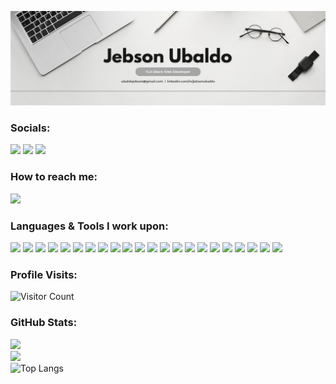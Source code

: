 <!-- Hi there 👋 -->
<!-- <h2>Hello {user}, I'm <a href="https://github.com/jebsonubaldo">Jebson</a>! <img src="https://media.giphy.com/media/hvRJCLFzcasrR4ia7z/giphy.gif" width="30px"></h2>
 -->
<!--**JebsonUbaldo/JebsonUbaldo** is a ✨ _special_ ✨ repository because its `README.md` (this file) appears on your GitHub profile.

Here are some ideas to get you started:

- 🔭 I’m currently working on ...
- 🌱 I’m currently learning ...
- 👯 I’m looking to collaborate on ...
- 🤔 I’m looking for help with ...
- 💬 Ask me about ...
- 📫 How to reach me: ...
- 😄 Pronouns: ...
- ⚡ Fun fact: ... -->


[![@jebsonubaldo](https://raw.githubusercontent.com/jebsonubaldo/jebsonubaldo/main/banner.png)](https://web.facebook.com/jebsonoreniaubaldo/)

### Socials: 
<a href="https://www.linkedin.com/in/jebsonubaldo/"><img src="https://img.shields.io/badge/jebsonubaldo-%230077B5.svg?&style=for-the-badge&logo=linkedin&logoColor=white"></a> 
<a href="https://web.facebook.com/jebsonoreniaubaldo/"><img src="https://img.shields.io/badge/jebsonubaldo-1877F2?style=for-the-badge&logo=facebook&logoColor=white"></a>
<a href="https://www.instagram.com/jebson_ubaldo/"><img src="https://img.shields.io/badge/jebsonubaldo-%23E4405F.svg?&style=for-the-badge&logo=instagram&logoColor=white"></a> <br>

### How to reach me: 
<a href="mailto: ubaldojebson@gmail.com">
<img src="https://img.shields.io/badge/-ubaldojebson%40gmail.com-7B83EB?&style=for-the-badge&logo=Microsoft-outlook&logoColor=white" ></a>

### Languages & Tools I work upon:
<img src="https://img.shields.io/badge/html5-%23E34F26.svg?style=for-the-badge&logo=html5&logoColor=white"> <img src="https://img.shields.io/badge/css3-%231572B6.svg?style=for-the-badge&logo=css3&logoColor=white"> <img src="https://img.shields.io/badge/javascript%20-%23323330.svg?&style=for-the-badge&logo=javascript&logoColor=%23F7DF1E"> <img src="https://img.shields.io/badge/bootstrap-%23563D7C.svg?style=for-the-badge&logo=bootstrap&logoColor=white"> <img src="https://img.shields.io/badge/tailwind%20css%20-%2338B2AC.svg?&style=for-the-badge&logo=tailwind-css&logoColor=white"> <img src="https://img.shields.io/badge/php-%23777BB4.svg?style=for-the-badge&logo=php&logoColor=white"> <img src="https://img.shields.io/badge/laravel-%23FF2D20.svg?style=for-the-badge&logo=laravel&logoColor=white"> <img src="https://img.shields.io/badge/node.js%20-%23008CC1.svg?&style=for-the-badge&logo=node.js&logoColor=white"> <img src="https://img.shields.io/badge/Express.js-47A248?style=for-the-badge&logo=express&logoColor=white"> <img src="https://img.shields.io/badge/mongodb%20-%2347A248svg?&style=for-the-badge&logo=mongodb&logoColor=white"> <img src="https://img.shields.io/badge/mysql-%2300f.svg?style=for-the-badge&logo=mysql&logoColor=white"> <img src="https://img.shields.io/badge/apache-%23D42029.svg?style=for-the-badge&logo=apache&logoColor=white"> <img src="https://img.shields.io/badge/MariaDB-003545?style=for-the-badge&logo=mariadb&logoColor=white"> <img src="https://img.shields.io/badge/Python-%231572B6.svg?style=for-the-badge&logo=python&logoColor=white"> <img src="https://img.shields.io/badge/git%20-%23F05032.svg?&style=for-the-badge&logo=git&logoColor=white"/> <img src="https://img.shields.io/badge/GitHub-181717?style=for-the-badge&logo=github&logoColor=white"/> <img src="https://img.shields.io/badge/Bitbucket-0052CC?style=for-the-badge&logo=bitbucket&logoColor=white"/> <img src="http://img.shields.io/badge/-VS%20Code-000000?style=for-the-badge&logo=Visual-studio-code&logoColor=blue"> <img src="https://img.shields.io/badge/Wordpress-%230077B5.svg?style=for-the-badge&logo=Wordpress&logoColor=white"> <img src="https://img.shields.io/badge/Canva-%2300C4CC.svg?style=for-the-badge&logo=Canva&logoColor=white"> <img src="https://img.shields.io/badge/figma-%23F24E1E.svg?style=for-the-badge&logo=figma&logoColor=white"> <img src="https://img.shields.io/badge/Dribbble-EA4C89?style=for-the-badge&logo=dribbble&logoColor=white">

### Profile Visits:
![Visitor Count](https://profile-counter.glitch.me/{jebsonubaldo}/count.svg)

### GitHub Stats:
<!--![](https://github-readme-stats.vercel.app/api?username=jebsonubaldo&theme=tokyonight&hide_border=false&include_all_commits=true&count_private=true)<br/>-->
![](https://github-readme-stats-git-masterrstaa-rickstaa.vercel.app/api?username=adityaseth777&&show_icons=true&theme=tokyonight)<br/>
![](https://github-readme-streak-stats.herokuapp.com/?user=jebsonubaldo&theme=tokyonight&hide_border=false)<br/>
![Top Langs](https://github-readme-stats.vercel.app/api/top-langs/?username=jebsonubaldo&hide_progress=true&theme=tokyonight)
<!--![](https://github-readme-stats.vercel.app/api/top-langs/?username=jebsonubaldo&theme=tokyonight&hide_border=false&include_all_commits=true&count_private=true&layout=compact)-->
